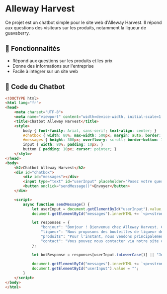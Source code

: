 # Alleway Harvest

Ce projet est un chatbot simple pour le site web d'Alleway Harvest. Il répond aux questions des visiteurs sur les produits, notamment la liqueur de guavaberry.

## 🚀 Fonctionnalités
- Répond aux questions sur les produits et les prix
- Donne des informations sur l'entreprise
- Facile à intégrer sur un site web

## 📜 Code du Chatbot
```html
<!DOCTYPE html>
<html lang="fr">
<head>
    <meta charset="UTF-8">
    <meta name="viewport" content="width=device-width, initial-scale=1.0">
    <title>Chatbot Alleway Harvest</title>
    <style>
        body { font-family: Arial, sans-serif; text-align: center; }
        #chatbox { width: 80%; max-width: 500px; margin: auto; border: 1px solid #ccc; padding: 10px; border-radius: 10px; }
        #messages { height: 300px; overflow-y: scroll; border-bottom: 1px solid #ccc; padding: 5px; text-align: left; }
        input { width: 80%; padding: 10px; }
        button { padding: 10px; cursor: pointer; }
    </style>
</head>
<body>
    <h2>Chatbot Alleway Harvest</h2>
    <div id="chatbox">
        <div id="messages"></div>
        <input type="text" id="userInput" placeholder="Posez votre question..." />
        <button onclick="sendMessage()">Envoyer</button>
    </div>

    <script>
        async function sendMessage() {
            let userInput = document.getElementById("userInput").value;
            document.getElementById("messages").innerHTML += `<p><strong>Vous :</strong> ${userInput}</p>`;

            let responses = {
                "bonjour": "Bonjour ! Bienvenue chez Alleway Harvest. Comment puis-je vous aider ?",
                "liqueur": "Nous proposons des bouteilles de liqueur de guavaberry en rouge et jaune, 750 ml à 25 euros.",
                "produits": "Pour l'instant, nous vendons principalement de la liqueur de guavaberry, mais d'autres produits locaux seront bientôt ajoutés !",
                "contact": "Vous pouvez nous contacter via notre site ou nos réseaux sociaux."
            };

            let botResponse = responses[userInput.toLowerCase()] || "Je ne suis pas sûr de comprendre. Pouvez-vous reformuler ?";
            
            document.getElementById("messages").innerHTML += `<p><strong>Bot :</strong> ${botResponse}</p>`;
            document.getElementById("userInput").value = "";
        }
    </script>
</body>
</html>
```
